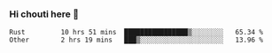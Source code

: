 ### Hi chouti here 👋


<!--START_SECTION:waka-->

```text
Rust         10 hrs 51 mins  ████████████████▒░░░░░░░░   65.34 %
Other        2 hrs 19 mins   ███▒░░░░░░░░░░░░░░░░░░░░░   13.96 %
```

<!--END_SECTION:waka-->

<!--
**l0nl1f3/l0nl1f3** is a ✨ _special_ ✨ repository because its `README.md` (this file) appears on your GitHub profile.

Here are some ideas to get you started:

- 🔭 I’m currently working on ...
- 🌱 I’m currently learning ...
- 👯 I’m looking to collaborate on ...
- 🤔 I’m looking for help with ...
- 💬 Ask me about ...
- 📫 How to reach me: ...
- 😄 Pronouns: ...
- ⚡ Fun fact: ...
-->
